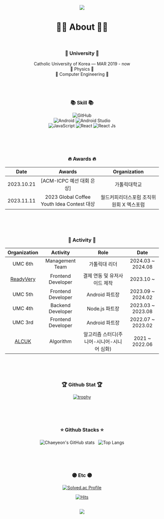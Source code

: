 <div align=center>
 
<img src="https://capsule-render.vercel.app/api?type=slice&color=30A9DE&height=60&section=header" />

<h1 align="center">👨‍💻 About 👨‍💻</h1>
</br>

<h3 align="center">🏫 University 🏫</h3>
<div align="center">
Catholic University of Korea — MAR  2019 - now
</br>
📘 Physics 📘
</br>
📗 Computer Engineering 📗
</br>
</div>

</br>
</br>
</br>

<h3 align="center">📚 Skill 📚</h3>
 
<div align="center">
<img alt="GitHub" src="https://img.shields.io/badge/GitHub-181717?logo=GitHub&logoColor=white"/>
<br>
<img alt="Android" src="https://img.shields.io/badge/Android-3DDC84?logo=android&logoColor=white"/>
<img alt="Android Studio" src="https://img.shields.io/badge/Android Studio-3DDC84?logo=Android Studio&logoColor=white"/>
<br>
<img alt="JavaScript" src="https://img.shields.io/badge/JavaScript-F7DF1E?logo=javascript&logoColor=black"/>
<img alt="React" src="https://img.shields.io/badge/React-61DAFB?logo=React&logoColor=black"/>
<img alt="React Js" src="https://img.shields.io/badge/-ReactJs-61DAFB?logo=react&logoColor=white"/>
<br>
</div>
<br> 


</br>
</br>
</br>

<h3 align="center"> 🔥 Awards 🔥</h3>

|Date|Awards|Organization|
|:---:|:---:|:---:|
|2023.10.21| [ACM-ICPC 예선 대회 은상]| 가톨릭대학교 |
|2023.11.11| 2023 Global Coffee Youth Idea Contest 대상 | 월드커피리더스포럼 조직위원회 X 엑스포럼|

</br>
</br>
</br>
 
<h3 align="center"> 🧩 Activity 🧩</h3>

|Organization|Activity|Role|Date|
|:---:|:---:|:---:|:---:|
| UMC 6th | Management Team | 가톨릭대 리더 | 2024.03 ~ 2024.08 |
| [ReadyVery](https://readyvery.com/) | Frontend Developer| 결제 연동 및 유저사이드 제작 |2023.10 ~ |
| UMC 5th | Frontend Developer | Android 파트장 | 2023.09 ~ 2024.02 |
| UMC 4th | Backend Developer | Node.js 파트장 |2023.03 ~ 2023.08|
| UMC 3rd | Frontend Developer | Android 파트장 | 2022.07 ~ 2023.02 |
| [ALCUK](https://alcuk.co.kr/) | Algorithm | 알고리즘 스터디(주니어-시니어-시니어 심화) | 2021 ~ 2022.06 |

</br>
</br>
</br>
 
<h3 align="center"> 🏆 Github Stat 🏆 </h3>

[![trophy](https://github-profile-trophy.vercel.app/?username=imi21123&theme=onedark)](https://github.com/ryo-ma/github-profile-trophy)

</br>
</br>
</br>
 
<h3 align="center"> ⭐ Github Stacks ⭐ </h3>

![Chaeyeon's GitHub stats](https://github-readme-stats.vercel.app/api?username=imi21123&show_icons=true&theme=dracula) &nbsp; ![Top Langs](https://github-readme-stats.vercel.app/api/top-langs/?username=imi21123&layout=compact&theme=dracula)

</br>
</br>
</br>
 
<h3 align="center"> 🟣 Etc 🟣 </h3>

[![Solved.ac Profile](http://mazassumnida.wtf/api/v2/generate_badge?boj=imi21123)](https://solved.ac/imi21123) 

[![Hits](https://hits.seeyoufarm.com/api/count/incr/badge.svg?url=https%3A%2F%2Fgithub.com%2Fimi21123&count_bg=%23FFA6CE&title_bg=%2395D0E1&icon=&icon_color=%23E7E7E7&title=hits&edge_flat=false)](https://hits.seeyoufarm.com)

<br>

<img src="https://capsule-render.vercel.app/api?type=slice&color=EFDC05&height=40&section=footer" />

</div>
